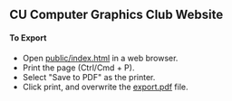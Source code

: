 ## CU Computer Graphics Club Website

#### To Export
- Open [public/index.html](public/index.html) in a web browser.
- Print the page (Ctrl/Cmd + P).
- Select "Save to PDF" as the printer.
- Click print, and overwrite the [export.pdf](export.pdf) file.  
